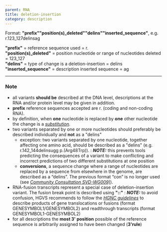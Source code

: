 ```yaml
---
parent: RNA
title: deletion-insertion
category: description
---
```


Format:   **"prefix""position(s)\_deleted""delins""inserted_sequence"**,  e.g. r.123\_127delinsag

**"prefix"**  =  reference sequence used  =  r.<br>
**"position(s)\_deleted"**  =  position nucleotide or range of nucleotides deleted  =  123\_127<br>
**"delins"**  =  type of change is a deletion-insertion  =  delins<br>
**"inserted\_sequence"**  =  description inserted sequence  =  ag<br>

---

### Note

*	all variants **should be** described at the DNA level, descriptions at the RNA and/or protein level may be given in addition.
*	**prefix** reference sequences accepted are r. (coding and non-coding RNA).
*	by definition, when **one** nucleotide is replaced by **one** other nucleotide the change is a [_substitution_](/recommendations/RNA/variant/substitution/).
*	two variants separated by one or more nucleotides should preferably be described individually and **not** as a "delins"
	*	exception: two variants separated by one nucleotide, together affecting one amino acid, should be described as a "delins" (e.g. r.142\_144delinsugg p.(Arg48Trp)).
	:	**_NOTE:_**	this prevents tools predicting the consequences of a variant to make conflicting and incorrect predictions of two different substitutions at one position
	*	**conversions**, a sequence change where a range of nucleotides are replaced by a sequence from elsewhere in the genome, are described as a “delins”. The previous format “con” is no longer used (see [_Community Consultation SVD-WG009)_](/bg-material/consultation/svd-wg009/)).
*	RNA-fusion transcripts represent a special case of deletion-insertion variant. The fusion break point is described using **"::"**
	:	**_NOTE:_**	to avoid confusion, HGVS recommends to follow the [_HGNC guidelines_](https://www.genenames.org/about/guidelines/) to describe products of gene translocations or fusions (format GENESYMBOL1/GENESYMBOL2) and readthrough transcripts (format GENESYMBOL1-GENESYMBOL2)
*	for all descriptions the **most 3' position** possible of the reference sequence is arbitrarily assigned to have been changed (**3'rule**)
